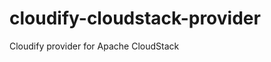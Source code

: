 cloudify-cloudstack-provider
============================

Cloudify provider for Apache CloudStack 
